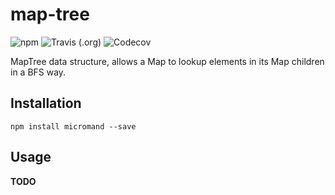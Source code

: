 # map-tree

![npm](https://img.shields.io/npm/v/map-tree.svg?logo=npm&style=flat-square) ![Travis (.org)](https://img.shields.io/travis/repraze-org/map-tree.svg?logo=travis&style=flat-square) ![Codecov](https://img.shields.io/codecov/c/github/repraze-org/map-tree.svg?logo=codecov&style=flat-square)

MapTree data structure, allows a Map to lookup elements in its Map children in a BFS way.

## Installation

    npm install micromand --save

## Usage

**TODO**
